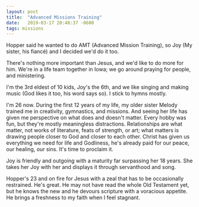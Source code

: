 ```yaml
---
layout: post
title:  "Advanced Missions Training"
date:   2019-03-17 20:48:37 -0600
tags: missions
---
```


Hopper said he wanted to do AMT (Advanced Mission Training), so Joy (My sister, his fiancé) and I decided we'd do it too.

There's nothing more important than Jesus, and we'd like to do more for him. We're in a life team together in Iowa; we go around praying for people, and ministering.

I'm the 3rd eldest of 10 kids, Joy's the 6th, and we like singing and making music (God likes it too, his word says so). I stick to hymns mostly.

I'm 26 now. During the first 12 years of my life, my older sister Melody trained me in creativity, gymnastics, and missions. And seeing her life has given me perspective on what does and doesn't matter. Every hobby was fun, but they're mostly meaningless distractions. Relationships are what matter, not works of literature, feats of strength, or art; what matters is drawing people closer to God and closer to each other. Christ has given us everything we need for life and Godliness, he's already paid for our peace, our healing, our sins. It's time to proclaim it.

Joy is friendly and outgoing with a maturity far surpassing her 18 years. She takes her Joy with her and displays it through servanthood and song.

Hopper's 23 and on fire for Jesus with a zeal that has to be occasionally restrained. He's great. He may not have read the whole Old Testament yet, but he knows the new and he devours scripture with a voracious appetite. He brings a freshness to my faith when I feel stagnant.
